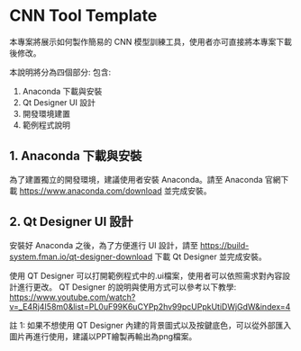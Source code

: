 # CNN Tool Template

本專案將展示如何製作簡易的 CNN 模型訓練工具，使用者亦可直接將本專案下載後修改。

本說明將分為四個部分: 包含:
1. Anaconda 下載與安裝
2. Qt Designer UI 設計
3. 開發環境建置
4. 範例程式說明

## 1. Anaconda 下載與安裝
為了建置獨立的開發環境，建議使用者安裝 Anaconda。請至 Anaconda 官網下載 https://www.anaconda.com/download 並完成安裝。

## 2. Qt Designer UI 設計
安裝好 Anaconda 之後，為了方便進行 UI 設計，請至 https://build-system.fman.io/qt-designer-download 下載 Qt Designer 並完成安裝。

使用 QT Designer 可以打開範例程式中的.ui檔案，使用者可以依照需求對內容設計進行更改。
QT Designer 的說明與使用方式可以參考以下教學: https://www.youtube.com/watch?v=_E4Rj4I58m0&list=PL0uF99K6uCYPp2hv99pcUPpkUtiDWjGdW&index=4

註 1: 如果不想使用  QT Designer 內建的背景圖式以及按鍵底色，可以從外部匯入圖片再進行使用，建議以PPT繪製再輸出為png檔案。



